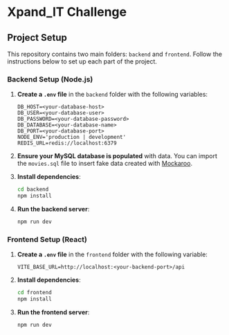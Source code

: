 # Xpand_IT Challenge

## Project Setup

This repository contains two main folders: `backend` and `frontend`. Follow the instructions below to set up each part of the project.

### Backend Setup (Node.js)

1. **Create a `.env` file** in the `backend` folder with the following variables:

    ```plaintext
    DB_HOST=<your-database-host>
    DB_USER=<your-database-user>
    DB_PASSWORD=<your-database-password>
    DB_DATABASE=<your-database-name>
    DB_PORT=<your-database-port>
    NODE_ENV='production | development'
    REDIS_URL=redis://localhost:6379
    ```

2. **Ensure your MySQL database is populated** with data. You can import the `movies.sql` file to insert fake data created with [Mockaroo](https://mockaroo.com/).

3. **Install dependencies**:

    ```bash
    cd backend
    npm install
    ```

4. **Run the backend server**:
    ```bash
    npm run dev
    ```

### Frontend Setup (React)

1. **Create a `.env` file** in the `frontend` folder with the following variable:

    ```plaintext
    VITE_BASE_URL=http://localhost:<your-backend-port>/api
    ```

2. **Install dependencies**:

    ```bash
    cd frontend
    npm install
    ```

3. **Run the frontend server**:
    ```bash
    npm run dev
    ```
